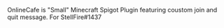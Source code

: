 OnlineCafe is "Small" Minecraft Spigot Plugin featuring coustom join and quit message.
For StellFire#1437 
